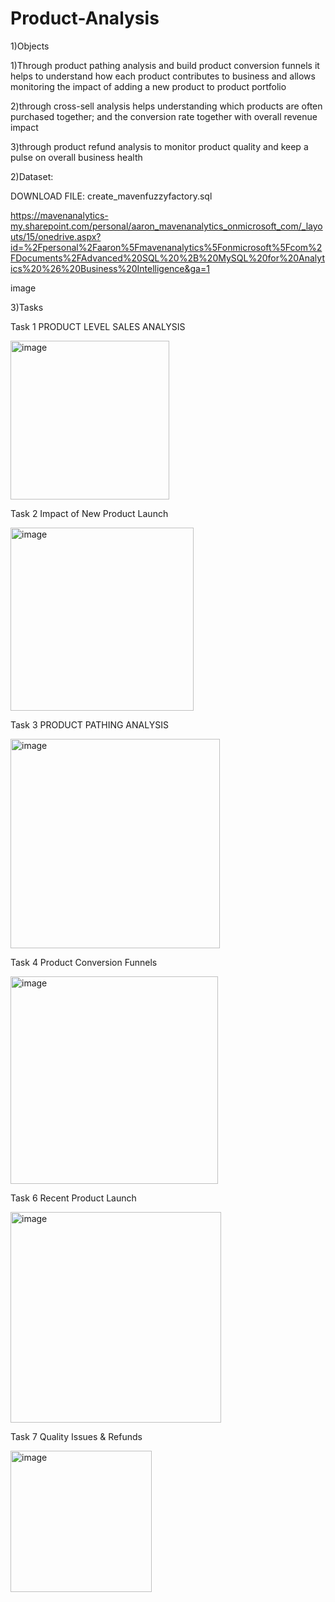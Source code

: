 # Product-Analysis

1)Objects

1)Through product pathing analysis and build product conversion funnels it helps to understand how each product contributes to business and allows monitoring the impact of adding a new product to product portfolio

2)through cross-sell analysis helps understanding which products are often purchased together; and the conversion rate together with overall revenue impact

3)through product refund analysis to monitor product quality and keep a pulse on overall business health 


2)Dataset:

DOWNLOAD FILE: create_mavenfuzzyfactory.sql

https://mavenanalytics-my.sharepoint.com/personal/aaron_mavenanalytics_onmicrosoft_com/_layouts/15/onedrive.aspx?id=%2Fpersonal%2Faaron%5Fmavenanalytics%5Fonmicrosoft%5Fcom%2FDocuments%2FAdvanced%20SQL%20%2B%20MySQL%20for%20Analytics%20%26%20Business%20Intelligence&ga=1

image


3)Tasks

Task 1 PRODUCT LEVEL SALES ANALYSIS

<img width="254" alt="image" src="https://user-images.githubusercontent.com/74843963/199258754-9d6b770d-7d32-4767-8d7e-d1fa14d2892a.png">


Task 2 Impact of New Product Launch

<img width="293" alt="image" src="https://user-images.githubusercontent.com/74843963/199258837-c0c84db9-ab94-4908-a6af-9f1184685ad3.png">


Task 3 PRODUCT PATHING ANALYSIS

<img width="335" alt="image" src="https://user-images.githubusercontent.com/74843963/199355288-19b710e6-0f8f-4b1e-9ab2-f6d8d1d0ae4f.png">



Task 4 Product Conversion Funnels


<img width="332" alt="image" src="https://user-images.githubusercontent.com/74843963/199357122-d7df5769-5360-4ac3-999f-ea86f167225c.png">


Task 6 Recent Product Launch

<img width="337" alt="image" src="https://user-images.githubusercontent.com/74843963/199358211-be3e291c-1926-4f04-b7ef-666af6b0ace5.png">


Task 7 Quality Issues & Refunds

<img width="226" alt="image" src="https://user-images.githubusercontent.com/74843963/199358406-201b1515-f10f-4a70-8cc7-1b15dd868bf2.png">
